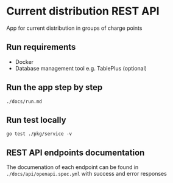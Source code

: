 # Current distribution REST API

App for current distribution in groups of charge points

## Run requirements
- Docker
- Database management tool e.g. TablePlus (optional)

## Run the app step by step
`./docs/run.md`

## Run test locally

```shell
go test ./pkg/service -v
```

## REST API endpoints documentation

The documenation of each endpoint can be found in `./docs/api/openapi.spec.yml`
with success and error responses